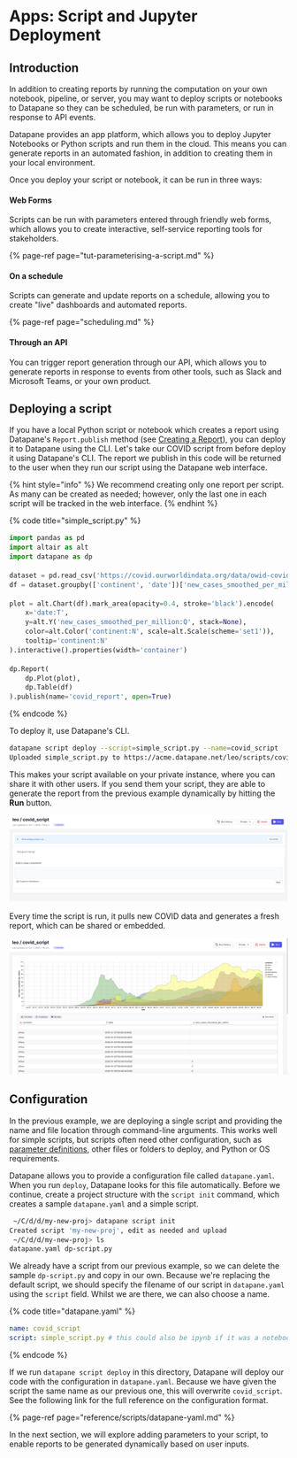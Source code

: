 # Apps: Script and Jupyter Deployment

## Introduction

In addition to creating reports by running the computation on your own notebook, pipeline, or server, you may want to deploy scripts or notebooks to Datapane so they can be scheduled, be run with parameters, or run in response to API events.

Datapane provides an app platform, which allows you to deploy Jupyter Notebooks or Python scripts and run them in the cloud. This means you can generate reports in an automated fashion, in addition to creating them in your local environment.

Once you deploy your script or notebook, it can be run in three ways:

#### Web Forms

Scripts can be run with parameters entered through friendly web forms, which allows you to create interactive, self-service reporting tools for stakeholders.

{% page-ref page="tut-parameterising-a-script.md" %}

#### On a schedule

Scripts can generate and update reports on a schedule, allowing you to create "live" dashboards and automated reports.

{% page-ref page="scheduling.md" %}

#### Through an API

You can trigger report generation through our API, which allows you to generate reports in response to events from other tools, such as Slack and Microsoft Teams, or your own product.

## Deploying a script

If you have a local Python script or notebook which creates a report using Datapane's `Report.publish` method \(see [Creating a Report](../reports/tut-creating-a-report.md)\), you can deploy it to Datapane using the CLI. Let's take our COVID script from before deploy it using Datapane's CLI. The report we publish in this code will be returned to the user when they run our script using the Datapane web interface.

{% hint style="info" %}
We recommend creating only one report per script. As many can be created as needed; however, only the last one in each script will be tracked in the web interface.
{% endhint %}

{% code title="simple\_script.py" %}
```python
import pandas as pd
import altair as alt
import datapane as dp

dataset = pd.read_csv('https://covid.ourworldindata.org/data/owid-covid-data.csv')
df = dataset.groupby(['continent', 'date'])['new_cases_smoothed_per_million'].mean().reset_index()

plot = alt.Chart(df).mark_area(opacity=0.4, stroke='black').encode(
    x='date:T',
    y=alt.Y('new_cases_smoothed_per_million:Q', stack=None),
    color=alt.Color('continent:N', scale=alt.Scale(scheme='set1')),
    tooltip='continent:N'
).interactive().properties(width='container')

dp.Report(
    dp.Plot(plot), 
    dp.Table(df)
).publish(name='covid_report', open=True)
```
{% endcode %}

To deploy it, use Datapane's CLI.

```bash
datapane script deploy --script=simple_script.py --name=covid_script
Uploaded simple_script.py to https://acme.datapane.net/leo/scripts/covid_script/
```

This makes your script available on your private instance, where you can share it with other users. If you send them your script, they are able to generate the report from the previous example dynamically by hitting the **Run** button.

![](../.gitbook/assets/image%20%28105%29.png)

Every time the script is run, it pulls new COVID data and generates a fresh report, which can be shared or embedded.

![](../.gitbook/assets/image%20%28113%29.png)

## Configuration

In the previous example, we are deploying a single script and providing the name and file location through command-line arguments. This works well for simple scripts, but scripts often need other configuration, such as [parameter definitions](tut-parameterising-a-script.md), other files or folders to deploy, and Python or OS requirements.

Datapane allows you to provide a configuration file called `datapane.yaml`. When you run `deploy`, Datapane looks for this file automatically. Before we continue, create a project structure with the `script init` command, which creates a sample `datapane.yaml` and a simple script.

```bash
 ~/C/d/d/my-new-proj> datapane script init
Created script 'my-new-proj', edit as needed and upload
 ~/C/d/d/my-new-proj> ls
datapane.yaml dp-script.py
```

We already have a script from our previous example, so we can delete the sample `dp-script.py` and copy in our own. Because we're replacing the default script, we should specify the filename of our script in `datapane.yaml` using the `script` field. Whilst we are there, we can also choose a name.

{% code title="datapane.yaml" %}
```yaml
name: covid_script
script: simple_script.py # this could also be ipynb if it was a notebook
```
{% endcode %}

If we run `datapane script deploy` in this directory, Datapane will deploy our code with the configuration in `datapane.yaml`. Because we have given the script the same name as our previous one, this will overwrite `covid_script`. See the following link for the full reference on the configuration format.

{% page-ref page="reference/scripts/datapane-yaml.md" %}

In the next section, we will explore adding parameters to your script, to enable reports to be generated dynamically based on user inputs.

